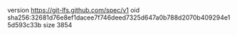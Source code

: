 version https://git-lfs.github.com/spec/v1
oid sha256:32681d76e8ef1dacee7f746deed7325d647a0b788d2070b409294e15d593c33b
size 3854
